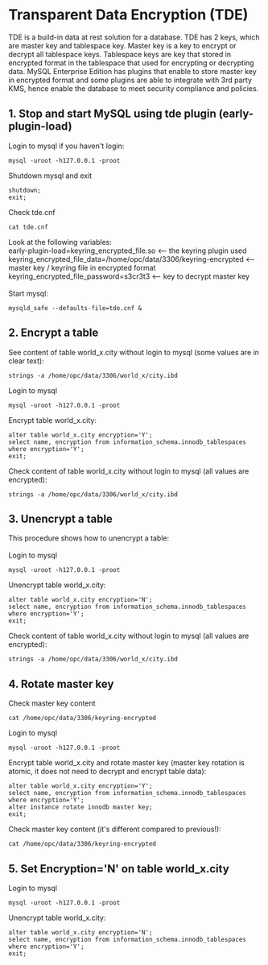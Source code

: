 # Transparent Data Encryption (TDE)
TDE is a build-in data at rest solution for a database. TDE has 2 keys, which are master key and tablespace key. Master key is a key to encrypt or decrypt all tablespace keys.
Tablespace keys are key that stored in encrypted format in the tablespace that used for encrypting or decrypting data. 
MySQL Enterprise Edition has plugins that enable to store master key in encrypted format and some plugins are able to integrate with 3rd party KMS,
hence enable the database to meet security compliance and policies.

## 1. Stop and start MySQL using tde plugin (early-plugin-load)
Login to mysql if you haven't login:
```
mysql -uroot -h127.0.0.1 -proot
```
Shutdown mysql and exit
```
shutdown;
exit;
```
Check tde.cnf
```
cat tde.cnf
```
Look at the following variables: \
early-plugin-load=keyring_encrypted_file.so <-- the keyring plugin used \
keyring_encrypted_file_data=/home/opc/data/3306/keyring-encrypted <-- master key / keyring file in encrypted format \
keyring_encrypted_file_password=s3cr3t3 <-- key to decrypt master key \
\
Start mysql:
```
mysqld_safe --defaults-file=tde.cnf &
```
## 2. Encrypt a table
See content of table world_x.city without login to mysql (some values are in clear text):
```
strings -a /home/opc/data/3306/world_x/city.ibd
```
Login to mysql
```
mysql -uroot -h127.0.0.1 -proot
```
Encrypt table world_x.city:
```
alter table world_x.city encryption='Y';
select name, encryption from information_schema.innodb_tablespaces where encryption='Y';
exit;
```
Check content of table world_x.city without login to mysql (all values are encrypted):
```
strings -a /home/opc/data/3306/world_x/city.ibd
```
## 3. Unencrypt a table
This procedure shows how to unencrypt a table: \
\
Login to mysql
```
mysql -uroot -h127.0.0.1 -proot
```
Unencrypt table world_x.city:
```
alter table world_x.city encryption='N';
select name, encryption from information_schema.innodb_tablespaces where encryption='Y';
exit;
```
Check content of table world_x.city without login to mysql (all values are encrypted):
```
strings -a /home/opc/data/3306/world_x/city.ibd
```
## 4. Rotate master key
Check master key content
```
cat /home/opc/data/3306/keyring-encrypted
```
Login to mysql
```
mysql -uroot -h127.0.0.1 -proot
```
Encrypt table world_x.city and rotate master key (master key rotation is atomic, it does not need to decrypt and encrypt table data):
```
alter table world_x.city encryption='Y';
select name, encryption from information_schema.innodb_tablespaces where encryption='Y';
alter instance rotate innodb master key;
exit;
```
Check master key content (it's different compared to previous!):
```
cat /home/opc/data/3306/keyring-encrypted
```
## 5. Set Encryption='N' on table world_x.city
Login to mysql
```
mysql -uroot -h127.0.0.1 -proot
```
Unencrypt table world_x.city:
```
alter table world_x.city encryption='N';
select name, encryption from information_schema.innodb_tablespaces where encryption='Y';
exit;
```
